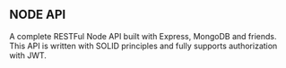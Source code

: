 ## NODE API
A complete RESTFul Node API built with Express, MongoDB and friends.
This API is written with SOLID principles and fully supports authorization with JWT.

